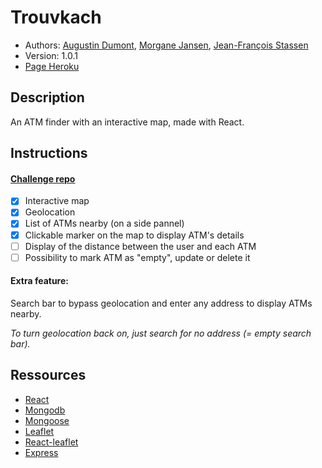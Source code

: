 # Trouvkach

-   Authors: [Augustin Dumont](https://github.com/AugustinDumont), [Morgane Jansen](https://github.com/MorganeBeCode), [Jean-François Stassen](https://github.com/jfstassen)
-   Version: 1.0.1
-   [Page Heroku](https://trouvkach-bonnie-and-clyde.herokuapp.com/)

## Description

An ATM finder with an interactive map, made with React.

## Instructions

#### [Challenge repo](https://github.com/becodeorg/LIE-Jepsen-2.14/tree/master/03-the-mountain/03-trouvkach)

-   [x] Interactive map
-   [x] Geolocation
-   [x] List of ATMs nearby (on a side pannel)
-   [x] Clickable marker on the map to display ATM's details
-   [ ] Display of the distance between the user and each ATM
-   [ ] Possibility to mark ATM as "empty", update or delete it

#### Extra feature:

Search bar to bypass geolocation and enter any address to display ATMs nearby.

_To turn geolocation back on, just search for no address (= empty search bar)._

## Ressources

-   [React](https://reactjs.org/)
-   [Mongodb](https://www.mongodb.com/)
-   [Mongoose](https://mongoosejs.com/)
-   [Leaflet](https://leafletjs.com/)
-   [React-leaflet](https://react-leaflet.js.org/)
-   [Express](https://www.npmjs.com/package/express)
